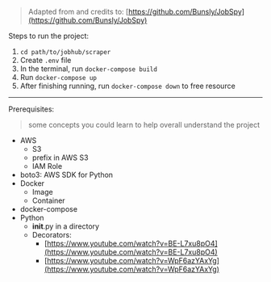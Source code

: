 > Adapted from and credits to: [https://github.com/Bunsly/JobSpy](https://github.com/Bunsly/JobSpy) 

Steps to run the project: 
1. `cd path/to/jobhub/scraper`
2. Create `.env` file 
3. In the terminal, run `docker-compose build` 
4. Run `docker-compose up`
5. After finishing running, run `docker-compose down` to free resource 

---

Prerequisites: 
> some concepts you could learn to help overall understand the project 
- AWS 
  - S3 
  - prefix in AWS S3 
  - IAM Role 
- boto3: AWS SDK for Python 
- Docker 
  - Image 
  - Container 
- docker-compose
- Python 
  - __init__.py in a directory 
  - Decorators: 
    - [https://www.youtube.com/watch?v=BE-L7xu8pO4](https://www.youtube.com/watch?v=BE-L7xu8pO4)
    - [https://www.youtube.com/watch?v=WpF6azYAxYg](https://www.youtube.com/watch?v=WpF6azYAxYg)
